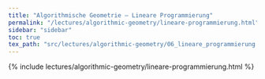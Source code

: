 ```yaml
---
title: "Algorithmische Geometrie – Lineare Programmierung"
permalink: "/lectures/algorithmic-geometry/lineare-programmierung.html"
sidebar: "sidebar"
toc: true
tex_path: "src/lectures/algorithmic-geometry/06_lineare_programmierung.tex"
---
```


{% include lectures/algorithmic-geometry/lineare-programmierung.html %}